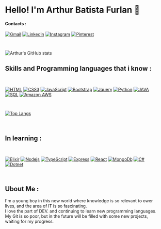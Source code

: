 
# Hello! I'm Arthur Batista Furlan 👋

#### Contacts :

[![Gmail](https://img.shields.io/badge/Gmail-D14836?style=for-the-badge&logo=gmail&logoColor=white)](mailto:arthurbfx2001)
[![Linkedin](https://img.shields.io/badge/LinkedIn-0077B5?style=for-the-badge&logo=linkedin&logoColor=white)](https://www.linkedin.com/in/arthur-b-furlan/)
[![Instagram](https://img.shields.io/badge/Instagram-E4405F?style=for-the-badge&logo=instagram&logoColor=white)](https://www.instagram.com/arthurx2001/)
[![Pinterest](https://img.shields.io/badge/Pinterest-%23E60023.svg?&style=for-the-badge&logo=Pinterest&logoColor=white)](https://pin.it/7HJL2X9)

<br>

![Arthur's GitHub stats](https://github-readme-stats.vercel.app/api?username=abfx2001&show_icons=true&theme=github_dark)

## Skills and Programming languages that i know :

<br>

[![HTML](https://img.shields.io/badge/HTML5-E34F26?style=for-the-badge&logo=html5&logoColor=white)](https://github.com/abfx2001)
[![CSS3](https://img.shields.io/badge/CSS3-1572B6?style=for-the-badge&logo=css3&logoColor=white)](https://github.com/abfx2001)
[![JavaScript](https://img.shields.io/badge/JavaScript-F7DF1E?style=for-the-badge&logo=javascript&logoColor=black)](https://github.com/abfx2001)
[![Bootstrap](https://img.shields.io/badge/Bootstrap-563D7C?style=for-the-badge&logo=bootstrap&logoColor=white)](https://github.com/abfx2001)
[![Jquery](https://img.shields.io/badge/jQuery-0769AD?style=for-the-badge&logo=jquery&logoColor=white)](https://github.com/abfx2001)
[![Python](https://img.shields.io/badge/Python-14354C?style=for-the-badge&logo=python&logoColor=white)](https://github.com/abfx2001)
[![JAVA](https://img.shields.io/badge/Java-ED8B00?style=for-the-badge&logo=java&logoColor=white)](https://github.com/abfx2001)
[![SQL](https://img.shields.io/badge/MySQL-005C84?style=for-the-badge&logo=mysql&logoColor=white)](https://github.com/abfx2001)
[![Amazon AWS](https://img.shields.io/badge/Amazon_AWS-232F3E?style=for-the-badge&logo=amazon-aws&logoColor=white)](https://github.com/abfx2001)

<br>

[![Top Langs](https://github-readme-stats.vercel.app/api/top-langs/?username=abfx2001&layout=compact&theme=github_dark)](https://github.com/abfx2001/github-readme-stats)

<br>

## In learning :

<br>

[![Elixir](https://img.shields.io/badge/Elixir-4B275F?style=for-the-badge&logo=elixir&logoColor=white)](https://github.com/abfx2001)
[![Nodejs](https://img.shields.io/badge/Node.js-43853D?style=for-the-badge&logo=node.js&logoColor=white)](https://github.com/abfx2001)
[![TypeScript](https://img.shields.io/badge/TypeScript-007ACC?style=for-the-badge&logo=typescript&logoColor=white)](https://github.com/abfx2001)
[![Express](https://img.shields.io/badge/Express.js-404D59?style=for-the-badge)](https://github.com/abfx2001)
[![React](https://img.shields.io/badge/React-20232A?style=for-the-badge&logo=react&logoColor=61DAFB)](https://github.com/abfx2001)
[![MongoDb](https://img.shields.io/badge/MongoDB-4EA94B?style=for-the-badge&logo=mongodb&logoColor=white)](https://github.com/abfx2001)
[![C#](https://img.shields.io/badge/C%23-239120?style=for-the-badge&logo=c-sharp&logoColor=white)](https://github.com/abfx2001)
[![Dotnet](https://img.shields.io/badge/.NET-5C2D91?style=for-the-badge&logo=.net&logoColor=white)](https://github.com/abfx2001)

<br>

## Ubout Me :
  I'm a young boy in this new world where knowledge is so relevant to ower lives, and the area of IT is so fascinating.<br>
  I love the part of DEV. and continuing to learn new programming languages.<br>
  My Git is so poor, but in the future will be filled with some new projects, waiting for my progress.
